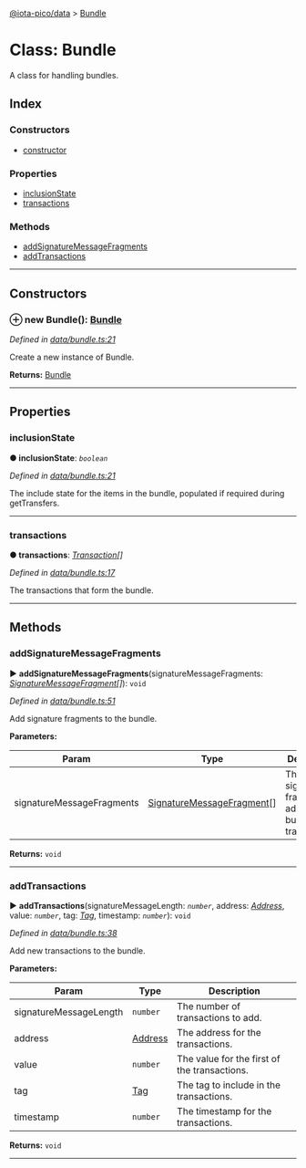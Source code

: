 [@iota-pico/data](../README.md) > [Bundle](../classes/bundle.md)



# Class: Bundle


A class for handling bundles.

## Index

### Constructors

* [constructor](bundle.md#constructor)


### Properties

* [inclusionState](bundle.md#inclusionstate)
* [transactions](bundle.md#transactions)


### Methods

* [addSignatureMessageFragments](bundle.md#addsignaturemessagefragments)
* [addTransactions](bundle.md#addtransactions)



---
## Constructors
<a id="constructor"></a>


### ⊕ **new Bundle**(): [Bundle](bundle.md)


*Defined in [data/bundle.ts:21](https://github.com/iotaeco/iota-pico-data/blob/4b85ad8/src/data/bundle.ts#L21)*



Create a new instance of Bundle.




**Returns:** [Bundle](bundle.md)

---


## Properties
<a id="inclusionstate"></a>

###  inclusionState

**●  inclusionState**:  *`boolean`* 

*Defined in [data/bundle.ts:21](https://github.com/iotaeco/iota-pico-data/blob/4b85ad8/src/data/bundle.ts#L21)*



The include state for the items in the bundle, populated if required during getTransfers.




___

<a id="transactions"></a>

###  transactions

**●  transactions**:  *[Transaction](transaction.md)[]* 

*Defined in [data/bundle.ts:17](https://github.com/iotaeco/iota-pico-data/blob/4b85ad8/src/data/bundle.ts#L17)*



The transactions that form the bundle.




___


## Methods
<a id="addsignaturemessagefragments"></a>

###  addSignatureMessageFragments

► **addSignatureMessageFragments**(signatureMessageFragments: *[SignatureMessageFragment](signaturemessagefragment.md)[]*): `void`



*Defined in [data/bundle.ts:51](https://github.com/iotaeco/iota-pico-data/blob/4b85ad8/src/data/bundle.ts#L51)*



Add signature fragments to the bundle.


**Parameters:**

| Param | Type | Description |
| ------ | ------ | ------ |
| signatureMessageFragments | [SignatureMessageFragment](signaturemessagefragment.md)[]   |  The signature fragments to add to the bundle transactions. |





**Returns:** `void`





___

<a id="addtransactions"></a>

###  addTransactions

► **addTransactions**(signatureMessageLength: *`number`*, address: *[Address](address.md)*, value: *`number`*, tag: *[Tag](tag.md)*, timestamp: *`number`*): `void`



*Defined in [data/bundle.ts:38](https://github.com/iotaeco/iota-pico-data/blob/4b85ad8/src/data/bundle.ts#L38)*



Add new transactions to the bundle.


**Parameters:**

| Param | Type | Description |
| ------ | ------ | ------ |
| signatureMessageLength | `number`   |  The number of transactions to add. |
| address | [Address](address.md)   |  The address for the transactions. |
| value | `number`   |  The value for the first of the transactions. |
| tag | [Tag](tag.md)   |  The tag to include in the transactions. |
| timestamp | `number`   |  The timestamp for the transactions. |





**Returns:** `void`





___


